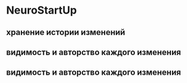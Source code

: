 # NeuroStartUp
## хранение истории изменений
## видимость и авторство каждого изменения
##	видимость и авторство каждого изменения

